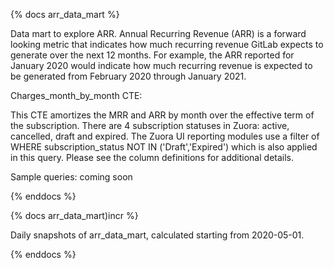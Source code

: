 {% docs arr_data_mart %}

Data mart to explore ARR. Annual Recurring Revenue (ARR) is a forward looking metric that indicates how much recurring revenue GitLab expects to generate over the next 12 months. For example, the ARR reported for January 2020 would indicate how much recurring revenue is expected to be generated from February 2020 through January 2021.

Charges_month_by_month CTE:

This CTE amortizes the MRR and ARR by month over the effective term of the subscription. There are 4 subscription statuses in Zuora: active, cancelled, draft and expired. The Zuora UI reporting modules use a filter of WHERE subscription_status NOT IN ('Draft','Expired') which is also applied in this query. Please see the column definitions for additional details.

Sample queries: coming soon

{% enddocs %}

{% docs arr_data_mart)incr %}

Daily snapshots of arr_data_mart, calculated starting from 2020-05-01.

{% enddocs %}